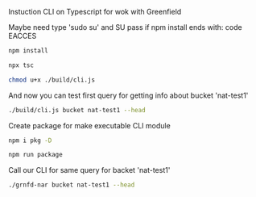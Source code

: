 Instuction CLI on Typescript for wok with Greenfield

Maybe need type 'sudo su' and SU pass if npm install ends with: code EACCES
```bash
npm install
```

```bash
npx tsc
```

```bash
chmod u+x ./build/cli.js
```
And now you can test first query for getting info about bucket 'nat-test1'

```bash
./build/cli.js bucket nat-test1 --head
```

Create package for make executable CLI module
```bash
npm i pkg -D
```

```bash
npm run package
```
Call our CLI for same query for backet 'nat-test1'

```bash
./grnfd-nar bucket nat-test1 --head
```
